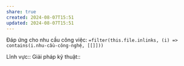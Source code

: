 ```yaml
---
share: true
created: 2024-08-07T15:51
updated: 2024-08-07T15:51
---
```

Đáp ứng cho nhu cầu công việc: `=filter(this.file.inlinks, (i) => contains(i.nhu-cầu-công-nghệ, [[]]))`

Lĩnh vực:: 
Giải pháp kỹ thuật:: 